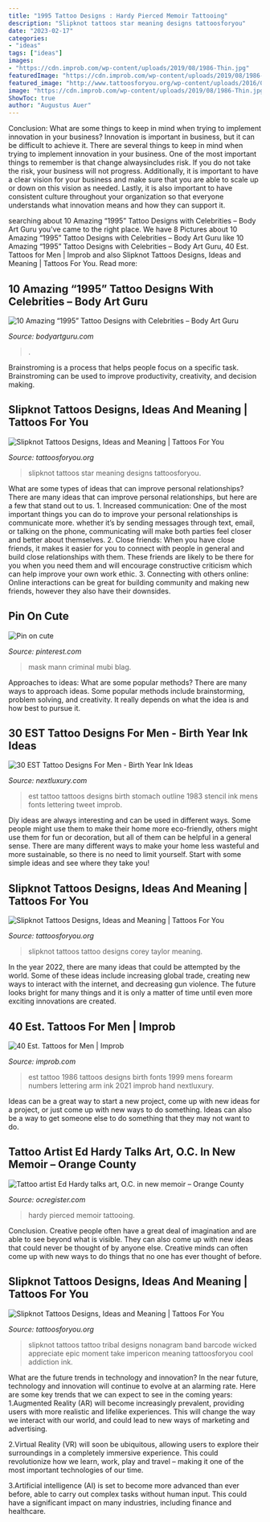 ```yaml
---
title: "1995 Tattoo Designs : Hardy Pierced Memoir Tattooing"
description: "Slipknot tattoos star meaning designs tattoosforyou"
date: "2023-02-17"
categories:
- "ideas"
tags: ["ideas"]
images:
- "https://cdn.improb.com/wp-content/uploads/2019/08/1986-Thin.jpg"
featuredImage: "https://cdn.improb.com/wp-content/uploads/2019/08/1986-Thin.jpg"
featured_image: "http://www.tattoosforyou.org/wp-content/uploads/2016/03/Slipknot-Tattoos.jpg"
image: "https://cdn.improb.com/wp-content/uploads/2019/08/1986-Thin.jpg"
ShowToc: true
author: "Augustus Auer"
---
```



Conclusion: What are some things to keep in mind when trying to implement innovation in your business?
Innovation is important in business, but it can be difficult to achieve it. There are several things to keep in mind when trying to implement innovation in your business. One of the most important things to remember is that change alwaysincludes risk. If you do not take the risk, your business will not progress. Additionally, it is important to have a clear vision for your business and make sure that you are able to scale up or down on this vision as needed. Lastly, it is also important to have consistent culture throughout your organization so that everyone understands what innovation means and how they can support it.

	

		
searching about 10 Amazing “1995” Tattoo Designs with Celebrities – Body Art Guru you've came to the right place. We have 8 Pictures about 10 Amazing “1995” Tattoo Designs with Celebrities – Body Art Guru like 10 Amazing “1995” Tattoo Designs with Celebrities – Body Art Guru, 40 Est. Tattoos for Men | Improb and also Slipknot Tattoos Designs, Ideas and Meaning | Tattoos For You. Read more:
		
    
## 10 Amazing “1995” Tattoo Designs With Celebrities – Body Art Guru

<img loading=lazy src="https://bodyartguru.com/wp-content/uploads/2021/01/1995-tattoos-2.jpg" onerror="this.onerror=null;this.src='https://tse3.mm.bing.net/th?id=OIP.4syXiifcvZk9GO3SAsgMCQHaJ4&amp;pid=15.1';" alt="10 Amazing “1995” Tattoo Designs with Celebrities – Body Art Guru">

_Source: bodyartguru.com_

>. 

	

Brainstroming is a process that helps people focus on a specific task. Brainstroming can be used to improve productivity, creativity, and decision making.

    
## Slipknot Tattoos Designs, Ideas And Meaning | Tattoos For You

<img loading=lazy src="https://www.tattoosforyou.org/wp-content/uploads/2016/03/Slipknot-Star-Tattoos-300x225.jpg" onerror="this.onerror=null;this.src='https://tse4.mm.bing.net/th?id=OIP.ZnYQwFpl4lTiYnceB-D_UgAAAA&amp;pid=15.1';" alt="Slipknot Tattoos Designs, Ideas and Meaning | Tattoos For You">

_Source: tattoosforyou.org_

>slipknot tattoos star meaning designs tattoosforyou. 

	

What are some types of ideas that can improve personal relationships?
There are many ideas that can improve personal relationships, but here are a few that stand out to us. 1. Increased communication: One of the most important things you can do to improve your personal relationships is communicate more. whether it’s by sending messages through text, email, or talking on the phone, communicating will make both parties feel closer and better about themselves. 2. Close friends: When you have close friends, it makes it easier for you to connect with people in general and build close relationships with them. These friends are likely to be there for you when you need them and will encourage constructive criticism which can help improve your own work ethic. 3. Connecting with others online: Online interactions can be great for building community and making new friends, however they also have their downsides.

    
## Pin On Cute

<img loading=lazy src="https://i.pinimg.com/originals/3d/93/17/3d9317318afbad30b7735e4bb05f339a.jpg" onerror="this.onerror=null;this.src='https://tse2.mm.bing.net/th?id=OIP.0AvMypR63tGXTREGL6wggQHaDF&amp;pid=15.1';" alt="Pin on cute">

_Source: pinterest.com_

>mask mann criminal mubi blag. 

	

Approaches to ideas: What are some popular methods?
There are many ways to approach ideas. Some popular methods include brainstorming, problem solving, and creativity. It really depends on what the idea is and how best to pursue it.

    
## 30 EST Tattoo Designs For Men - Birth Year Ink Ideas

<img loading=lazy src="http://nextluxury.com/wp-content/uploads/mens-decorative-black-ink-outline-est-1983-tattoo-on-stomach.jpg" onerror="this.onerror=null;this.src='https://tse4.mm.bing.net/th?id=OIP.4d6UqA-xuvcvt6TWYWqVBQHaHa&amp;pid=15.1';" alt="30 EST Tattoo Designs For Men - Birth Year Ink Ideas">

_Source: nextluxury.com_

>est tattoo tattoos designs birth stomach outline 1983 stencil ink mens fonts lettering tweet improb. 

	

Diy ideas are always interesting and can be used in different ways. Some people might use them to make their home more eco-friendly, others might use them for fun or decoration, but all of them can be helpful in a general sense. There are many different ways to make your home less wasteful and more sustainable, so there is no need to limit yourself. Start with some simple ideas and see where they take you!

    
## Slipknot Tattoos Designs, Ideas And Meaning | Tattoos For You

<img loading=lazy src="http://www.tattoosforyou.org/wp-content/uploads/2016/03/Slipknot-Tattoos.jpg" onerror="this.onerror=null;this.src='https://tse2.mm.bing.net/th?id=OIP.mH9T5j_yxg1fZ4SP21gbfgHaJ6&amp;pid=15.1';" alt="Slipknot Tattoos Designs, Ideas and Meaning | Tattoos For You">

_Source: tattoosforyou.org_

>slipknot tattoos tattoo designs corey taylor meaning. 

	

In the year 2022, there are many ideas that could be attempted by the world. Some of these ideas include increasing global trade, creating new ways to interact with the internet, and decreasing gun violence. The future looks bright for many things and it is only a matter of time until even more exciting innovations are created.

    
## 40 Est. Tattoos For Men | Improb

<img loading=lazy src="https://cdn.improb.com/wp-content/uploads/2019/08/1986-Thin.jpg" onerror="this.onerror=null;this.src='https://tse4.mm.bing.net/th?id=OIP.oxKDEsq6pXJV5vtSYUvOtAHaHa&amp;pid=15.1';" alt="40 Est. Tattoos for Men | Improb">

_Source: improb.com_

>est tattoo 1986 tattoos designs birth fonts 1999 mens forearm numbers lettering arm ink 2021 improb hand nextluxury. 

	

Ideas can be a great way to start a new project, come up with new ideas for a project, or just come up with new ways to do something. Ideas can also be a way to get someone else to do something that they may not want to do.

    
## Tattoo Artist Ed Hardy Talks Art, O.C. In New Memoir – Orange County

<img loading=lazy src="https://www.ocregister.com/wp-content/uploads/migration/moo/moo138-b781122528z.120130619171849000gdj1ei86u.1.jpg?w=620" onerror="this.onerror=null;this.src='https://tse2.mm.bing.net/th?id=OIP.ry-P_pHcexdL4UByu81t8QAAAA&amp;pid=15.1';" alt="Tattoo artist Ed Hardy talks art, O.C. in new memoir – Orange County">

_Source: ocregister.com_

>hardy pierced memoir tattooing. 

	

Conclusion.
Creative people often have a great deal of imagination and are able to see beyond what is visible. They can also come up with new ideas that could never be thought of by anyone else. Creative minds can often come up with new ways to do things that no one has ever thought of before.

    
## Slipknot Tattoos Designs, Ideas And Meaning | Tattoos For You

<img loading=lazy src="https://www.tattoosforyou.org/wp-content/uploads/2016/03/Slipknot-Tattoos-for-Girls.jpg" onerror="this.onerror=null;this.src='https://tse3.mm.bing.net/th?id=OIP.sK4vnRfnpA7BoeqYoWxVIgHaJX&amp;pid=15.1';" alt="Slipknot Tattoos Designs, Ideas and Meaning | Tattoos For You">

_Source: tattoosforyou.org_

>slipknot tattoos tattoo tribal designs nonagram band barcode wicked appreciate epic moment take impericon meaning tattoosforyou cool addiction ink. 

	

What are the future trends in technology and innovation?
In the near future, technology and innovation will continue to evolve at an alarming rate. Here are some key trends that we can expect to see in the coming years:
1.Augmented Reality (AR) will become increasingly prevalent, providing users with more realistic and lifelike experiences. This will change the way we interact with our world, and could lead to new ways of marketing and advertising.

2.Virtual Reality (VR) will soon be ubiquitous, allowing users to explore their surroundings in a completely immersive experience. This could revolutionize how we learn, work, play and travel – making it one of the most important technologies of our time.

3.Artificial intelligence (AI) is set to become more advanced than ever before, able to carry out complex tasks without human input. This could have a significant impact on many industries, including finance and healthcare.

